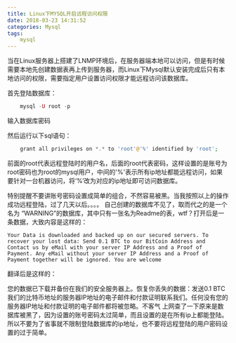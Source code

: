 ```yaml
---
title: Linux下MYSQL开启远程访问权限
date: 2018-03-23 14:31:52
categories: Mysql
tags:
	mysql
---
```

当在Linux服务器上搭建了LNMP环境后，在服务器端本地可以访问，但是有时候需要本地先创建数据表再上传到服务器，而Linux下Mysql默认安装完成后只有本地访问的权限，需要指定用户设置访问权限才能远程访问该数据库。

首先登陆数据库：
```php
    mysql -U root -p
```
输入数据库密码

然后运行以下sql语句：
```php
    grant all privileges on *.* to 'root'@'%' identified by 'root';
```
前面的root代表远程登陆时的用户名，后面的root代表密码，这样设置的是账号为root密码也为root的mysql用户，中间的'%'表示所有ip地址都能远程访问，如果要针对一台机器访问，将‘%’改为对应的ip地址即可访问数据库。

特别提醒不要讲账号密码设置成简单的组合，不然容易被黑。当我按照以上的操作成功远程登陆，过了几天以后。。。。
自己创建的数据库不见了，取而代之的是一个名为 “WARNING”的数据库，其中只有一张名为Readme的表，wtf？打开后是一条数据，大致内容是这样的：

    Your Data is downloaded and backed up on our secured servers. To recover your lost data: Send 0.1 BTC to our BitCoin Address and Contact us by eMail with your server IP Address and a Proof of Payment. Any eMail without your server IP Address and a Proof of Payment together will be ignored. You are welcome
翻译后是这样的：

您的数据已下载并备份在我们的安全服务器上。恢复你丢失的数据：发送0.1 BTC我们的比特币地址的服务器IP地址的电子邮件和付款证明联系我们。任何没有您的服务器IP地址和付款证明的电子邮件都将被忽略。不客气
上网查了一下原来是数据库被黑了，因为设置的账号密码太过简单，而且设置的是在所有ip上都能登陆。所以不要为了省事就不限制登陆数据库的ip地址，也不要将远程登陆的用户密码设置的过于简单。